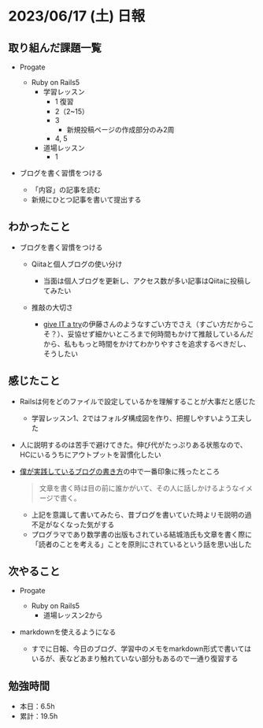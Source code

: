 # 2023/06/17 (土) 日報

## 取り組んだ課題一覧

- Progate
  - Ruby on Rails5
    - 学習レッスン
      - 1 復習
      - 2（2~15）
      - 3
        - 新規投稿ページの作成部分のみ2周
      - 4, 5
    - 道場レッスン
      - 1

- ブログを書く習慣をつける
  - 「内容」の記事を読む
  - 新規にひとつ記事を書いて提出する

## わかったこと

- ブログを書く習慣をつける
  - Qiitaと個人ブログの使い分け
    - 当面は個人ブログを更新し、アクセス数が多い記事はQiitaに投稿してみたい

  - 推敲の大切さ
    - [give IT a try](https://blog.jnito.com/)の伊藤さんのようなすごい方でさえ（すごい方だからこそ？）、妥協せず細かいところまで何時間もかけて推敲しているんだから、私ももっと時間をかけてわかりやすさを追求するべきだし、そうしたい

## 感じたこと

- Railsは何をどのファイルで設定しているかを理解することが大事だと感じた
  - 学習レッスン1、2ではフォルダ構成図を作り、把握しやすいよう工夫した

- 人に説明するのは苦手で避けてきた。伸び代がたっぷりある状態なので、HCにいるうちにアウトプットを習慣化したい

- [僕が実践しているブログの書き方](https://blog.jnito.com/entry/20120306/1330984228)の中で一番印象に残ったところ
    > 文章を書く時は目の前に誰かがいて、その人に話しかけるようなイメージで書く。

  - 上記を意識して書いてみたら、昔ブログを書いていた時よリモ説明の過不足がなくなった気がする
  - プログラマであり数学書の出版もされている結城浩氏も文章を書く際に「読者のことを考える」ことを原則にされているという話を思い出した

## 次やること

- Progate
  - Ruby on Rails5
    - 道場レッスン2から

- markdownを使えるようになる
  - すでに日報、今日のブログ、学習中のメモをmarkdown形式で書いてはいるが、表などあまり触れていない部分もあるので一通り復習する

## 勉強時間

- 本日：6.5h
- 累計：19.5h
